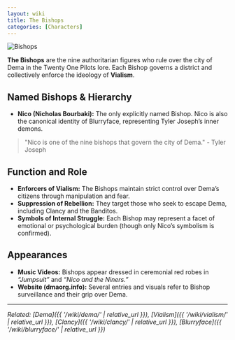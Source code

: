```yaml
---
layout: wiki
title: The Bishops
categories: [Characters]
---
```


![Bishops](https://static.wikia.nocookie.net/twenty-one-pilots/images/3/34/The_bishops.png/revision/latest/scale-to-width-down/1200?cb=20250303222553)

**The Bishops** are the nine authoritarian figures who rule over the city of Dema in the Twenty One Pilots lore. Each Bishop governs a district and collectively enforce the ideology of **Vialism**.

## <span class="tape-accent-red">Named Bishops & Hierarchy</span>

* **Nico (Nicholas Bourbaki):** The only explicitly named Bishop. Nico is also the canonical identity of Blurryface, representing Tyler Joseph’s inner demons.
> "Nico is one of the nine bishops that govern the city of Dema." - Tyler Joseph

## <span class="tape-accent-yellow">Function and Role</span>

* **Enforcers of Vialism:** The Bishops maintain strict control over Dema’s citizens through manipulation and fear.
* **Suppression of Rebellion:** They target those who seek to escape Dema, including Clancy and the Banditos.
* **Symbols of Internal Struggle:** Each Bishop may represent a facet of emotional or psychological burden (though only Nico’s symbolism is confirmed).

## <span class="tape-accent-yellow">Appearances</span>

* **Music Videos:** Bishops appear dressed in ceremonial red robes in *“Jumpsuit”* and *“Nico and the Niners.”*
* **Website (dmaorg.info):** Several entries and visuals refer to Bishop surveillance and their grip over Dema.

---

*Related: [Dema]({{ '/wiki/dema/' | relative_url }}), [Vialism]({{ '/wiki/vialism/' | relative_url }}), [Clancy]({{ '/wiki/clancy/' | relative_url }}), [Blurryface]({{ '/wiki/blurryface/' | relative_url }})*

